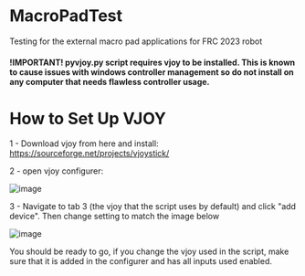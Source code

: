 # MacroPadTest
Testing for the external macro pad applications for FRC 2023 robot

#### !IMPORTANT! pyvjoy.py script requires vjoy to be installed. This is known to cause issues with windows controller management so do not install on any computer that needs flawless controller usage.


# How to Set Up VJOY

1 - Download vjoy from here and install:
https://sourceforge.net/projects/vjoystick/


2 - open vjoy configurer:

![image](https://user-images.githubusercontent.com/105398626/229634940-c4194835-f7cf-4d9e-abb6-da7c05b3a34c.png)

3 - Navigate to tab 3 (the vjoy that the script uses by default) and click "add device". Then change setting to match the image below

![image](https://user-images.githubusercontent.com/105398626/229635728-6c18eb84-a23a-498d-9a57-049c3938dfda.png)

You should be ready to go, if you change the vjoy used in the script, make sure that it is added in the configurer and has all inputs used enabled.
